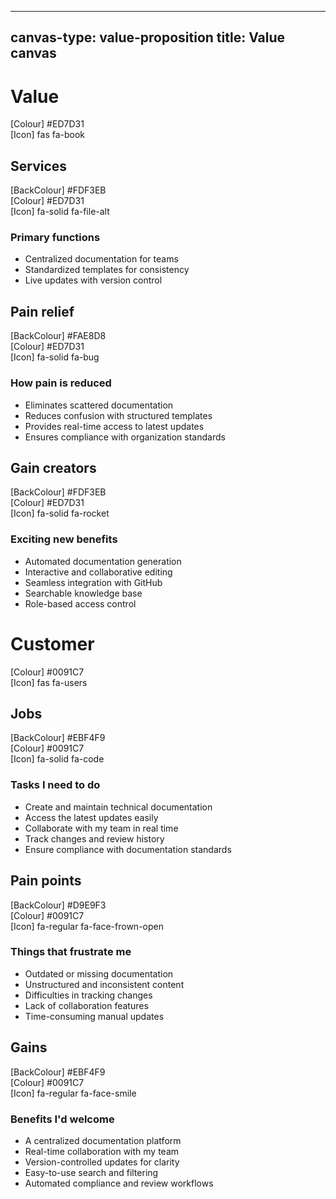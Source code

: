 <!--
LiveDoc - Product Canvas: Value canvas
For information on how to edit and maintain this file, please visit: developer.qed.qld.gov.au/LiveDoc-Canvas
-->
---
canvas-type: value-proposition
title: Value canvas
---
# Value
[Colour] #ED7D31  
[Icon] fas fa-book  

## Services
[BackColour] #FDF3EB  
[Colour] #ED7D31  
[Icon] fa-solid fa-file-alt  

### Primary functions
- Centralized documentation for teams  
- Standardized templates for consistency  
- Live updates with version control  

## Pain relief
[BackColour] #FAE8D8  
[Colour] #ED7D31  
[Icon] fa-solid fa-bug  

### How pain is reduced
- Eliminates scattered documentation  
- Reduces confusion with structured templates  
- Provides real-time access to latest updates  
- Ensures compliance with organization standards  

## Gain creators
[BackColour] #FDF3EB  
[Colour] #ED7D31  
[Icon] fa-solid fa-rocket  

### Exciting new benefits
- Automated documentation generation  
- Interactive and collaborative editing  
- Seamless integration with GitHub  
- Searchable knowledge base  
- Role-based access control  

# Customer
[Colour] #0091C7  
[Icon] fas fa-users  

## Jobs
[BackColour] #EBF4F9  
[Colour] #0091C7  
[Icon] fa-solid fa-code  

### Tasks I need to do
- Create and maintain technical documentation  
- Access the latest updates easily  
- Collaborate with my team in real time  
- Track changes and review history  
- Ensure compliance with documentation standards  

## Pain points
[BackColour] #D9E9F3  
[Colour] #0091C7  
[Icon] fa-regular fa-face-frown-open  

### Things that frustrate me
- Outdated or missing documentation  
- Unstructured and inconsistent content  
- Difficulties in tracking changes  
- Lack of collaboration features  
- Time-consuming manual updates  

## Gains
[BackColour] #EBF4F9  
[Colour] #0091C7  
[Icon] fa-regular fa-face-smile  

### Benefits I'd welcome
- A centralized documentation platform  
- Real-time collaboration with my team  
- Version-controlled updates for clarity  
- Easy-to-use search and filtering  
- Automated compliance and review workflows  
